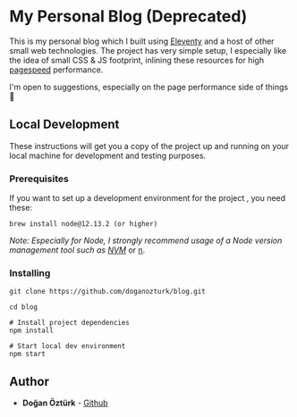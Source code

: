 # My Personal Blog (Deprecated)

This is my personal blog which I built using [Eleventy](https://www.11ty.dev/) and a host of other small web technologies. The project has very simple setup, I especially like the idea of small CSS & JS footprint, inlining these resources for high [pagespeed](https://developers.google.com/speed/pagespeed/insights/?url=https://doganozturk.dev) performance.

I'm open to suggestions, especially on the page performance side of things 🎉

## Local Development

These instructions will get you a copy of the project up and running on your local machine for development and testing purposes.

### Prerequisites

If you want to set up a development environment for the project , you need these:

```
brew install node@12.13.2 (or higher)
```
*Note: Especially for Node, I strongly recommend usage of a Node version management tool such as [NVM](https://github.com/nvm-sh/nvm)* or [n](https://github.com/tj/n).

### Installing

```
git clone https://github.com/doganozturk/blog.git

cd blog

# Install project dependencies
npm install

# Start local dev environment
npm start
```

## Author

* **Doğan Öztürk** - [Github](https://github.com/doganozturk)
